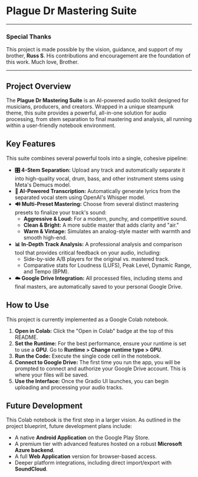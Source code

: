 # Plague Dr Mastering Suite

---

### Special Thanks

This project is made possible by the vision, guidance, and support of my brother, **Russ S**. His contributions and encouragement are the foundation of this work. Much love, Brother.

---

## Project Overview

The **Plague Dr Mastering Suite** is an AI-powered audio toolkit designed for musicians, producers, and creators. Wrapped in a unique steampunk theme, this suite provides a powerful, all-in-one solution for audio processing, from stem separation to final mastering and analysis, all running within a user-friendly notebook environment.

## Key Features

This suite combines several powerful tools into a single, cohesive pipeline:

* **🎛️ 4-Stem Separation:** Upload any track and automatically separate it into high-quality vocal, drum, bass, and other instrument stems using Meta's Demucs model.
* **🎤 AI-Powered Transcription:** Automatically generate lyrics from the separated vocal stem using OpenAI's Whisper model.
* **🔊 Multi-Preset Mastering:** Choose from several distinct mastering presets to finalize your track's sound:
    * **Aggressive & Loud:** For a modern, punchy, and competitive sound.
    * **Clean & Bright:** A more subtle master that adds clarity and "air."
    * **Warm & Vintage:** Simulates an analog-style master with warmth and smooth high-end.
* **📊 In-Depth Track Analysis:** A professional analysis and comparison tool that provides critical feedback on your audio, including:
    * Side-by-side A/B players for the original vs. mastered track.
    * Comparative stats for Loudness (LUFS), Peak Level, Dynamic Range, and Tempo (BPM).
* **☁️ Google Drive Integration:** All processed files, including stems and final masters, are automatically saved to your personal Google Drive.

## How to Use

This project is currently implemented as a Google Colab notebook.

1.  **Open in Colab:** Click the "Open in Colab" badge at the top of this README.
2.  **Set the Runtime:** For the best performance, ensure your runtime is set to use a **GPU**. Go to **Runtime > Change runtime type > GPU**.
3.  **Run the Code:** Execute the single code cell in the notebook.
4.  **Connect to Google Drive:** The first time you run the app, you will be prompted to connect and authorize your Google Drive account. This is where your files will be saved.
5.  **Use the Interface:** Once the Gradio UI launches, you can begin uploading and processing your audio tracks.

## Future Development

This Colab notebook is the first step in a larger vision. As outlined in the project blueprint, future development plans include:
* A native **Android Application** on the Google Play Store.
* A premium tier with advanced features hosted on a robust **Microsoft Azure backend**.
* A full **Web Application** version for browser-based access.
* Deeper platform integrations, including direct import/export with **SoundCloud**.

